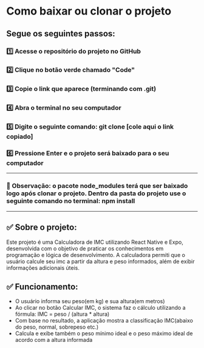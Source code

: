 # Como baixar ou clonar o projeto
## Segue os seguintes passos:

### 1️⃣ Acesse o repositório do projeto no GitHub

### 2️⃣ Clique no botão verde chamado "Code"

### 3️⃣ Copie o link que aparece (terminando com .git)

### 4️⃣ Abra o terminal no seu computador

### 5️⃣ Digite o seguinte comando: git clone [cole aqui o link copiado]

### 6️⃣ Pressione Enter e o projeto será baixado para o seu computador

---

### 🔴 Observação: o pacote node_modules terá que ser baixado logo após clonar o projeto. Dentro da pasta do projeto use o seguinte comando no terminal: npm install

---

## ✅ Sobre o projeto:

Este projeto é uma Calculadora de IMC utilizando React Native e Expo, desenvolvida com o objetivo de praticar os conhecimentos em programação e lógica de desenvolvimento. A calculadora permiti que o usuário calcule seu imc a partir da altura e peso informados,
além de exibir informações adicionais úteis.

## ✅ Funcionamento:

- O usuário informa seu peso(em kg) e sua altura(em metros)
- Ao clicar no botão Calcular IMC, o sistema faz o cálculo utilizando a fórmula: IMC = peso / (altura * altura)
- Com base no resultado, a aplicação mostra a classificação IMC(abaixo do peso, normal, sobrepeso etc.)
- Calcula e exibe também o peso mínimo ideal e o peso máximo ideal de acordo com a altura informada



 
